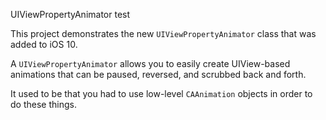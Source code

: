 UIViewPropertyAnimator test

This project demonstrates the new `UIViewPropertyAnimator` class that was added to iOS 10.

A `UIViewPropertyAnimator` allows you to easily create UIView-based animations that can be paused, reversed, and scrubbed back and forth. 

It used to be that you had to use low-level `CAAnimation` objects in order to do these things.

